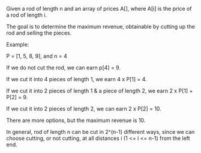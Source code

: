Given a rod of length n and an array of prices A[], where A[i] is the price of a rod of length i.

The goal is to determine the maximum revenue, obtainable by cutting up the rod and selling the pieces.

Example:

P = [1, 5, 8, 9], and n = 4

If we do not cut the rod, we can earn p[4] = 9.

If we cut it into 4 pieces of length 1, we earn 4 x P[1] = 4.

If we cut it into 2 pieces of length 1 & a piece of length 2, we earn 2 x P[1] + P[2] = 9.

If we cut it into 2 pieces of length 2, we can earn 2 x P[2] = 10.

There are more options, but the maximum revenue is 10.

In general, rod of length n can be cut in 2^(n-1) different ways, since we can choose cutting, or not cutting, at all distances i (1 <= i <= n-1) from the left end.